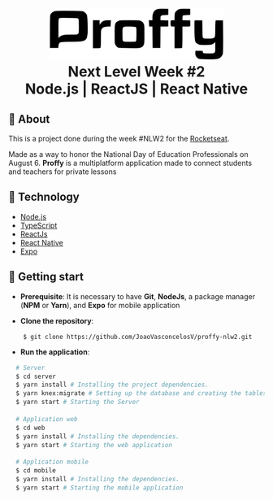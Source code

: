 <h1 align="center">
    <img alt="Proffy" src="web/src/assets/images/logo1.svg" height="100px" />
    <br>Next Level Week #2<br/>
    Node.js | ReactJS | React Native
</h1>

## :pushpin: About

This is a project done during the week #NLW2 for the [Rocketseat](https://rocketseat.com.br).

Made as a way to honor the National Day of Education Professionals on August 6. **Proffy** is a multiplatform application made to connect students and teachers for private lessons

## :wrench: Technology

- [Node.js](https://nodejs.org)
- [TypeScript](https://www.typescriptlang.org)
- [ReactJs](https://pt-br.reactjs.org)
- [React Native](https://reactnative.dev)
- [Expo](https://expo.io)

## :rocket: Getting start

- **Prerequisite**: It is necessary to have **Git**, **NodeJs**, a package manager (**NPM** or **Yarn**), and **Expo** for mobile application

- **Clone the repository**:

```
    $ git clone https://github.com/JoaoVasconcelosV/proffy-nlw2.git
```

- **Run the application**:

```sh
  # Server
  $ cd server
  $ yarn install # Installing the project dependencies.
  $ yarn knex:migrate # Setting up the database and creating the tables.
  $ yarn start # Starting the Server

  # Application web
  $ cd web 
  $ yarn install # Installing the dependencies.
  $ yarn start # Starting the web application

  # Application mobile
  $ cd mobile  
  $ yarn install # Installing the dependencies.
  $ yarn start # Starting the mobile application
```
